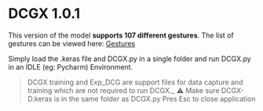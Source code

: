 # DCGX 1.0.1
This version of the model **supports 107 different gestures**. The list of gestures can be viewed here:
[Gestures](https://drive.google.com/file/d/1603w3bCaFuYwvJoOqmAXtl877bUn0C_T/view?usp=sharing)

Simply load the .keras file and DCGX.py in a single folder and run DCGX.py in an IDLE (eg: Pycharm) Environment.

> DCGX training and Exp_DCG are support files for data capture and training which are not required to run DCGX._
> ⚠️ Make sure DCGX-D.keras is in the same folder as DCGX.py
> Pres Esc to close application

